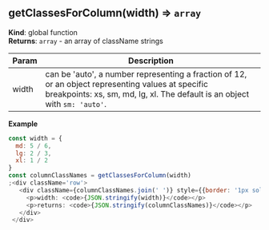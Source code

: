 <a name="getClassesForColumn"></a>

## getClassesForColumn(width) ⇒ <code>array</code>
**Kind**: global function  
**Returns**: <code>array</code> - an array of className strings  

| Param | Description |
| --- | --- |
| width | can be 'auto', a number representing a fraction of 12, or an object representing values at specific breakpoints: xs, sm, md, lg, xl. The default is an object with `sm: 'auto'`. |

**Example**  
```js
const width = {
  md: 5 / 6,
  lg: 2 / 3,
  xl: 1 / 2
}
const columnClassNames = getClassesForColumn(width)
;<div className='row'>
   <div className={columnClassNames.join(' ')} style={{border: '1px solid black'}}>
     <p>width: <code>{JSON.stringify(width)}</code></p>
     <p>returns: <code>{JSON.stringify(columnClassNames)}</code></p>
   </div>
 </div>
```
